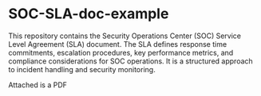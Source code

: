 # SOC-SLA-doc-example

This repository contains the Security Operations Center (SOC) Service Level Agreement (SLA) document. The SLA defines response time commitments, escalation procedures, key performance metrics, and compliance considerations for SOC operations. It is a structured approach to incident handling and security monitoring.

Attached is a PDF 
